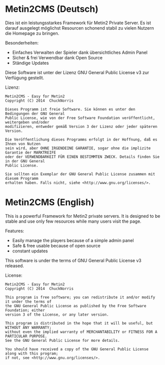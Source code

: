 Metin2CMS (Deutsch)
=========
Dies ist ein leistungsstarkes Framework für Metin2 Private Server. Es ist darauf ausgelegt möglichst Resourcen schonend stabil zu vielen Nutzern
die Homepage zu bringen.

Besonderheiten:
* Einfaches Verwalten der Spieler dank übersichtliches Admin Panel
* Sicher & frei Verwendbar dank Open Source
* Ständige Updates

Diese Software ist unter der Lizenz GNU General Public License v3 zur Verfügung gestellt.

Lizenz:
```
Metin2CMS - Easy for Metin2
Copyright (C) 2014  ChuckNorris

Dieses Programm ist freie Software. Sie können es unter den Bedingungen der GNU General
Public License, wie von der Free Software Foundation veröffentlicht, weitergeben und/oder
modifizieren, entweder gemäß Version 3 der Lizenz oder jeder späteren
Version.

Die Veröffentlichung dieses Programms erfolgt in der Hoffnung, daß es Ihnen von Nutzen
sein wird, aber OHNE IRGENDEINE GARANTIE, sogar ohne die implizite Garantie der MARKTREIFE
oder der VERWENDBARKEIT FÜR EINEN BESTIMMTEN ZWECK. Details finden Sie in der GNU General
Public License.

Sie sollten ein Exemplar der GNU General Public License zusammen mit diesem Programm
erhalten haben. Falls nicht, siehe <http://www.gnu.org/licenses/>.
```


Metin2CMS (English)
=========
This is a powerful Framework for Metin2 private servers. It is designed to be stable and use only few resources while many users
visit the page.

Features:
* Easily manage the players because of a simple admin panel
* Safe & free usable because of open source
* constant updates

This software is under the terms of GNU General Public License v3 released.

License:
```
Metin2CMS - Easy for Metin2
Copyright (C) 2014  ChuckNorris

This program is free software; you can redistribute it and/or modify it under the terms of
the GNU General Public License as published by the Free Software Foundation; either
version 3 of the License, or any later version.

This program is distributed in the hope that it will be useful, but WITHOUT ANY WARRANTY;
without even the implied warranty of MERCHANTABILITY or FITNESS FOR A PARTICULAR PURPOSE.
See the GNU General Public License for more details.

You should have received a copy of the GNU General Public License along with this program;
if not, see <http://www.gnu.org/licenses/>.
```